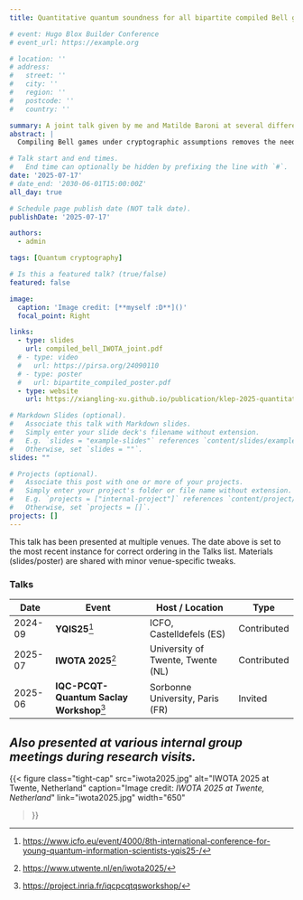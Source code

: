 ```yaml
---
title: Quantitative quantum soundness for all bipartite compiled Bell games via the sequential NPA hierarchy

# event: Hugo Blox Builder Conference
# event_url: https://example.org

# location: ''
# address:
#   street: ''
#   city: ''
#   region: ''
#   postcode: ''
#   country: ''

summary: A joint talk given by me and Matilde Baroni at several different venues. My part is on the quantitative quantum soundness for bipartite compiled Bell games, while she talks about asymptotic results for the multipartite cases.
abstract: |
  Compiling Bell games under cryptographic assumptions removes the need for physical separation, enabling tests of nonlocality with a single untrusted device. Beyond preserving quantum advantage, prior results established quantum soundness—no cheating quantum device can beat the original Bell score—quantitatively only for specific bipartite games; later work proved a general but qualitative version under infinitely secured compilation. However, the more practically relevant case of finitely secured compilation remained open. In this talk, we resolve this problem. Specifically, for every bipartite compiled Bell game with a finite-dimensional optimal strategy, we give the first quantitative soundness bounds: any polynomial-time prover’s score is negligibly close to the game’s ideal quantum value. More generally, for all bipartite games we upper-bound compiled scores via a newly formalized, convergent sequential Navascués–Pironio–Acín (NPA) hierarchy, which we fully characterize, including comparisons to the standard NPA and the flatness condition.

# Talk start and end times.
#   End time can optionally be hidden by prefixing the line with `#`.
date: '2025-07-17'
# date_end: '2030-06-01T15:00:00Z'
all_day: true

# Schedule page publish date (NOT talk date).
publishDate: '2025-07-17'

authors:
  - admin

tags: [Quantum cryptography]

# Is this a featured talk? (true/false)
featured: false

image:
  caption: 'Image credit: [**myself :D**]()'
  focal_point: Right

links:
  - type: slides
    url: compiled_bell_IWOTA_joint.pdf
  # - type: video
  #   url: https://pirsa.org/24090110
  # - type: poster
  #   url: bipartite_compiled_poster.pdf
  - type: website
    url: https://xiangling-xu.github.io/publication/klep-2025-quantitativequantumsoundnessbipartite/

# Markdown Slides (optional).
#   Associate this talk with Markdown slides.
#   Simply enter your slide deck's filename without extension.
#   E.g. `slides = "example-slides"` references `content/slides/example-slides.md`.
#   Otherwise, set `slides = ""`.
slides: ""

# Projects (optional).
#   Associate this post with one or more of your projects.
#   Simply enter your project's folder or file name without extension.
#   E.g. `projects = ["internal-project"]` references `content/project/deep-learning/index.md`.
#   Otherwise, set `projects = []`.
projects: []
---
```


<div class="talk-multi-venues">

<style>
/* Smaller inline footnote refs (beats .prose defaults) */
.prose .talk-multi-venues sup.footnote-ref,
.prose .talk-multi-venues sup > a[role="doc-noteref"],
.prose .talk-multi-venues a[role="doc-noteref"] {
  font-size: 0.70em !important;
  line-height: 1;
  text-decoration: none;
}

/* Footnotes list at bottom: smaller + muted */
.prose .talk-multi-venues section.footnotes,
.prose .talk-multi-venues .footnotes {
  font-size: 0.80rem !important;   /* adjust to taste */
  color: #6b7280;                   /* gray-500 */
}
.prose .talk-multi-venues section.footnotes hr,
.prose .talk-multi-venues .footnotes hr { display: none; }

/* tighten just figures you mark with class="tight-cap" */
.prose figure.tight-cap figcaption { margin-top: .25rem !important; }
.prose figure.tight-cap figcaption p { margin: .125rem 0 0 0 !important; }

</style>

<p class="text-sm text-gray-500 dark:text-gray-400">
This talk has been presented at multiple venues. The date above is set to the most recent instance for correct ordering in the Talks list. Materials (slides/poster) are shared with minor venue-specific tweaks.
</p>

### Talks
| Date | Event | Host / Location | Type |
|---|---|---|---|
| 2024-09 | **YQIS25**[^yqis] | ICFO, Castelldefels (ES) | Contributed |
| 2025-07 | **IWOTA 2025**[^iwota] | University of Twente, Twente (NL) | Contributed |
| 2025-06 | **IQC-PCQT-Quantum Saclay Workshop**[^saclay] | Sorbonne University, Paris (FR) | Invited |

<!-- # Poster sessions
| Date | Event | Host / Location |
|---|---|---|
| 2024-11 | **YQIS24**[^yqis] | Inria Paris, Paris (FR) |
| 2024-11 | **GDR TeQ 2024**[^gdr] | Sorbonne University, Paris (FR) | -->

*Also presented at various internal group meetings during research visits.*
---

{{< figure
    class="tight-cap"
    src="iwota2025.jpg"
    alt="IWOTA 2025 at Twente, Netherland"
    caption="Image credit: *IWOTA 2025 at Twente, Netherland*"
    link="iwota2025.jpg"
    width="650"
>}}


[^yqis]: <https://www.icfo.eu/event/4000/8th-international-conference-for-young-quantum-information-scientists-yqis25-/>
[^iwota]: <https://www.utwente.nl/en/iwota2025/>
[^saclay]: <https://project.inria.fr/iqcpcqtqsworkshop/>

</div>
